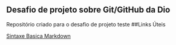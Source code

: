## Desafio de projeto sobre Git/GitHub da Dio
Repositório criado para o desafio de projeto
teste
##Links Úteis

[Sintaxe Basica Markdown](https://www.markdownguide.org/basic=syntax/)

